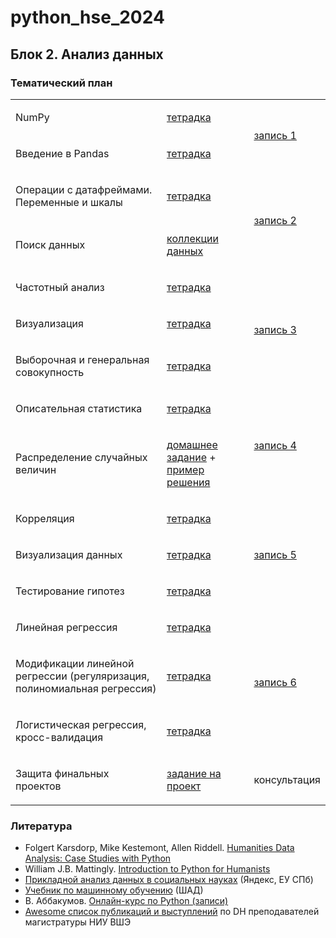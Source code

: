 # python_hse_2024
## Блок 2. Анализ данных

### Тематический план

<table><tr><td><p>NumPy</p>
</td><td><p><a href='https://github.com/AnnSenina/python_hse_2024/blob/main/notebooks/1_NumPy.ipynb'>тетрадка</a></p>
</td><td rowspan="2"><p><a href='https://youtube.com/live/1MvAEw1QpaU?feature=share'>запись 1</a></p>
</td>
</tr><tr><td><p>Введение в Pandas</p>
</td><td><p><a href='https://github.com/AnnSenina/python_hse_2024/blob/main/notebooks/2_pandas.ipynb'>тетрадка</a></p>
</td>
</tr><tr><td><p>Операции с датафреймами. Переменные и шкалы</p>
</td><td><p><a href='https://github.com/AnnSenina/python_hse_2024/blob/main/notebooks/3_pandas.ipynb'>тетрадка</a></p>
</td><td rowspan="2"><p><a href='https://youtube.com/live/L1m3y0V_yJQ?feature=share'>запись 2</a></p>
</td>
</tr><tr><td><p>Поиск данных</p>
</td><td><p><a href='https://github.com/AnnSenina/python_hse_2024/blob/main/notebooks/search_data.md'>коллекции данных</a></p>
</td>
</tr><tr><td><p>Частотный анализ</p>
</td><td><p><a href='https://github.com/AnnSenina/python_hse_2024/blob/main/notebooks/4_%D1%87%D0%B0%D1%81%D1%82%D0%BE%D1%82%D1%8B%2C_pandas.ipynb'>тетрадка</a></p>
</td><td rowspan="3"><p><a href='https://youtube.com/live/vag1DmL6I7o?feature=share'>запись 3</a></p>
</td>
</tr><tr><td><p>Визуализация</p>
</td><td><p><a href='https://github.com/AnnSenina/python_hse_2024/blob/main/notebooks/5_%D0%B1%D0%B0%D0%B7%D0%BE%D0%B2%D0%B0%D1%8F_%D0%B3%D1%80%D0%B0%D1%84%D0%B8%D0%BA%D0%B0.ipynb'>тетрадка</a></p>
</td>
</tr><tr><td><p>Выборочная и генеральная совокупность</p>
</td><td><p><a href='https://github.com/AnnSenina/python_hse_2024/blob/main/notebooks/6_%D0%B2%D1%8B%D0%B1%D0%BE%D1%80%D0%BA%D0%B8.ipynb'>тетрадка</a></p>
</td>
</tr><tr><td><p>Описательная статистика</p>
</td><td><p><a href='https://github.com/AnnSenina/python_hse_2024/blob/main/notebooks/7_%D0%9E%D0%BF%D0%B8%D1%81%D0%B0%D1%82%D0%B5%D0%BB%D1%8C%D0%BD%D1%8B%D0%B5_%D1%81%D1%82%D0%B0%D1%82%D0%B8%D1%81%D1%82%D0%B8%D0%BA%D0%B8.ipynb'>тетрадка</a></p>
</td><td rowspan="2"><p><a href='https://youtube.com/live/_8tEPjlhdRI?feature=share'>запись 4</a></p>
</td>
</tr><tr><td><p>Распределение случайных величин</p>
</td><td><p><a href='https://github.com/AnnSenina/python_hse_2024/blob/main/notebooks/%D0%94%D0%BE%D0%BC%D0%B0%D1%88%D0%BD%D0%B5%D0%B5_%D0%B7%D0%B0%D0%B4%D0%B0%D0%BD%D0%B8%D0%B5.ipynb'>домашнее задание</a> + <a href='https://github.com/AnnSenina/python_hse_2024/blob/main/notebooks/%D0%9F%D1%80%D0%B8%D0%BC%D0%B5%D1%80_%D1%80%D0%B5%D1%88%D0%B5%D0%BD%D0%B8%D1%8F.ipynb'>пример решения</a></p>
</td>
</tr>
<tr><td><p>Корреляция</p>
</td><td><p><a href='https://github.com/AnnSenina/python_hse_2024/blob/main/notebooks/8_%D0%9A%D0%BE%D1%80%D1%80%D0%B5%D0%BB%D1%8F%D1%86%D0%B8%D0%B8.ipynb'>тетрадка</a></p>
</td><td rowspan="3"><p><a href="https://youtube.com/live/37_0bSkgpIw?feature=share">запись 5</a></p>
</td>
</tr><tr><td><p>Визуализация данных</p>
</td><td><p><a href='https://github.com/AnnSenina/python_hse_2024/blob/main/notebooks/9_%D0%92%D0%B8%D0%B7%D1%83%D0%B0%D0%BB%D0%B8%D0%B7%D0%B0%D1%86%D0%B8%D0%B8_seaborn.ipynb'>тетрадка</a></p>
</td>
</tr><tr><td><p>Тестирование гипотез</p>
</td><td><p><a href='https://github.com/AnnSenina/python_hse_2024/blob/main/notebooks/10_%D0%A2%D0%B5%D1%81%D1%82%D1%8B.ipynb'>тетрадка</a></p>
</td>
</tr>
<tr>
<td><p>Линейная регрессия</p>
</td>
<td><p><a href='https://github.com/AnnSenina/python_hse_2024/blob/main/notebooks/11_linreg.ipynb'>тетрадка</a></p>
</td>
<td rowspan="3"><p><a href="https://www.youtube.com/live/no-9txFU048?si=8HK9gpYNZ57gmcZm">запись 6</a></p>
</td>
</tr>
<tr>
<td><p>Модификации линейной регрессии (регуляризация, полиномиальная регрессия)</p>
</td>
<td><p><a href='https://github.com/AnnSenina/python_hse_2024/blob/main/notebooks/12_%D0%9C%D0%BE%D0%B4%D0%B8%D1%84%D0%B8%D0%BA%D0%B0%D1%86%D0%B8%D0%B8_linreg.ipynb'>тетрадка</a></p>
</td>
</tr>
<tr>
<td><p>Логистическая регрессия, кросс-валидация</p>
</td>
<td><p><a href='notebooks/13_logisticreg, validation.ipynb'>тетрадка</a></p>
</td>
</tr>
<tr><td><p>Защита финальных проектов</p>
</td><td><p><a href="https://github.com/AnnSenina/python_hse_2024/blob/main/Project.md">задание на проект</a></p>
</td><td><p>консультация</p>
</td>
</tr>
</table>

### Литература
- Folgert Karsdorp, Mike Kestemont, Allen Riddell. [Humanities Data Analysis: Case Studies with Python](https://www.humanitiesdataanalysis.org/index.html)
- William J.B. Mattingly. [Introduction to Python for Humanists](http://python-textbook.pythonhumanities.com/intro.html)
- [Прикладной анализ данных в социальных науках](https://education.yandex.ru/handbook/data-analysis) (Яндекс, ЕУ СПб)
- [Учебник по машинному обучению](https://education.yandex.ru/handbook/ml) (ШАД)
- В. Аббакумов. [Онлайн-курс по Python (записи)](https://compscicenter.ru/courses/data-mining-python/2018-spring/classes/)
- [Awesome список публикаций и выступлений](https://github.com/nevmenandr/awesome-dh-hse) по DH преподавателей магистратуры НИУ ВШЭ

